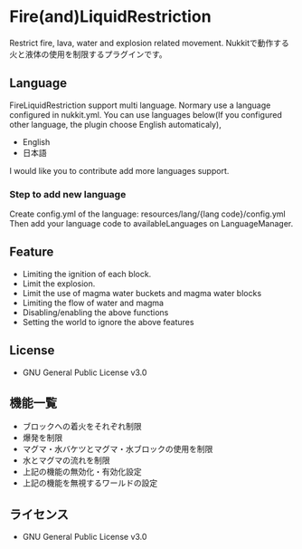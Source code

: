 # Fire(and)LiquidRestriction
Restrict fire, lava, water and explosion related movement.
Nukkitで動作する火と液体の使用を制限するプラグインです。

## Language
FireLiquidRestriction support multi language. Normary use a language configured in nukkit.yml.
You can use languages below(If you configured other language, the plugin choose English automaticaly), 
- English
- 日本語

I would like you to contribute add more languages support.
### Step to add new language
Create config.yml of the language: resources/lang/{lang code}/config.yml
Then add your language code to availableLanguages on LanguageManager.

## Feature 
- Limiting the ignition of each block.
- Limit the explosion.
- Limit the use of magma water buckets and magma water blocks
- Limiting the flow of water and magma
- Disabling/enabling the above functions
- Setting the world to ignore the above features

## License
- GNU General Public License v3.0

## 機能一覧
- ブロックへの着火をそれぞれ制限
- 爆発を制限
- マグマ・水バケツとマグマ・水ブロックの使用を制限
- 水とマグマの流れを制限
- 上記の機能の無効化・有効化設定
- 上記の機能を無視するワールドの設定

## ライセンス
- GNU General Public License v3.0
